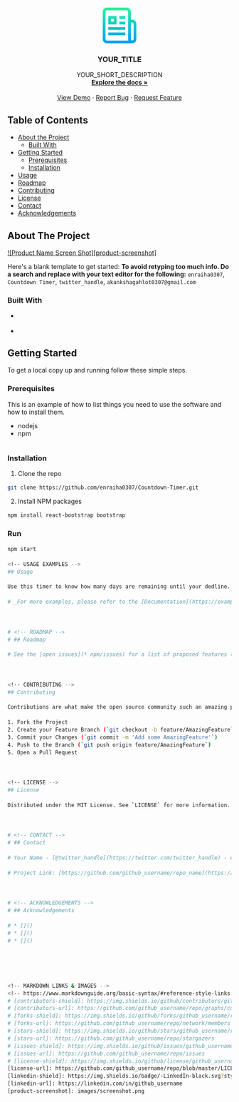 <!--
*** Thanks for checking out this README Template. If you have a suggestion that would
*** make this better, please fork the repo and create a pull request or simply open
*** an issue with the tag "enhancement".
*** Thanks again! Now go create something AMAZING! :D
***
***
***
*** To avoid retyping too much info. Do a search and replace for the following:
*** github_username, repo_name, twitter_handle, email
-->





<!-- PROJECT SHIELDS -->
<!--
*** I'm using markdown "reference style" links for readability.
*** Reference links are enclosed in brackets [ ] instead of parentheses ( ).
*** See the bottom of this document for the declaration of the reference variables
*** for contributors-url, forks-url, etc. This is an optional, concise syntax you may use.
*** https://www.markdownguide.org/basic-syntax/#reference-style-links
-->
<!-- [![Contributors][contributors-shield]][contributors-url]
[![Forks][forks-shield]][forks-url]
[![Stargazers][stars-shield]][stars-url]
[![Issues][issues-shield]][issues-url]
[![MIT License][license-shield]][license-url]
[![LinkedIn][linkedin-shield]][linkedin-url] -->



<!-- PROJECT LOGO -->
<br />
<p align="center">
  <a href="https://github.com/github_username/repo_name">
    <img src="images/logo.png" alt="Logo" width="80" height="80">
  </a>

  <h3 align="center">YOUR_TITLE</h3>

  <p align="center">
    YOUR_SHORT_DESCRIPTION
    <br />
    <a href="https://github.com/github_username/repo_name"><strong>Explore the docs »</strong></a>
    <br />
    <br />
    <a href="https://github.com/github_username/repo_name">View Demo</a>
    ·
    <a href="https://github.com/github_username/repo_name/issues">Report Bug</a>
    ·
    <a href="https://github.com/github_username/repo_name/issues">Request Feature</a>
  </p>
</p>



<!-- TABLE OF CONTENTS -->
## Table of Contents

* [About the Project](#about-the-project)
  * [Built With](#built-with)
* [Getting Started](#getting-started)
  * [Prerequisites](#prerequisites)
  * [Installation](#installation)
* [Usage](#usage)
* [Roadmap](#roadmap)
* [Contributing](#contributing)
* [License](#license)
* [Contact](#contact)
* [Acknowledgements](#acknowledgements)



<!-- ABOUT THE PROJECT -->
## About The Project

[![Product Name Screen Shot][product-screenshot]](https://example.com)

Here's a blank template to get started:
**To avoid retyping too much info. Do a search and replace with your text editor for the following:**
`enraiha0307`, `Countdown Timer`, `twitter_handle`, `akankshagahlot0307@gmail.com`


### Built With

* [](React)

* [](Bootstrap)




<!-- GETTING STARTED -->
## Getting Started

To get a local copy up and running follow these simple steps.

### Prerequisites

This is an example of how to list things you need to use the software and how to install them.

* nodejs
* npm
```sh

```

### Installation

1. Clone the repo
```sh
git clone https://github.com/enraiha0307/Countdown-Timer.git
```
2. Install NPM packages
```sh
npm install react-bootstrap bootstrap
```

### Run
```sh
npm start

<!-- USAGE EXAMPLES -->
## Usage

Use this timer to know how many days are remaining until your dedline.

# _For more examples, please refer to the [Documentation](https://example.com)_



# <!-- ROADMAP -->
# ## Roadmap

# See the [open issues](* npm/issues) for a list of proposed features (and known issues).



<!-- CONTRIBUTING -->
## Contributing

Contributions are what make the open source community such an amazing place to be learn, inspire, and create. Any contributions you make are **greatly appreciated**.

1. Fork the Project
2. Create your Feature Branch (`git checkout -b feature/AmazingFeature`)
3. Commit your Changes (`git commit -m 'Add some AmazingFeature'`)
4. Push to the Branch (`git push origin feature/AmazingFeature`)
5. Open a Pull Request



<!-- LICENSE -->
## License

Distributed under the MIT License. See `LICENSE` for more information.



# <!-- CONTACT -->
# ## Contact

# Your Name - [@twitter_handle](https://twitter.com/twitter_handle) - email

# Project Link: [https://github.com/github_username/repo_name](https://github.com/github_username/repo_name)



# <!-- ACKNOWLEDGEMENTS -->
# ## Acknowledgements

# * []()
# * []()
# * []()





<!-- MARKDOWN LINKS & IMAGES -->
<!-- https://www.markdownguide.org/basic-syntax/#reference-style-links -->
# [contributors-shield]: https://img.shields.io/github/contributors/github_username/repo.svg?style=flat-square
# [contributors-url]: https://github.com/github_username/repo/graphs/contributors
# [forks-shield]: https://img.shields.io/github/forks/github_username/repo.svg?style=flat-square
# [forks-url]: https://github.com/github_username/repo/network/members
# [stars-shield]: https://img.shields.io/github/stars/github_username/repo.svg?style=flat-square
# [stars-url]: https://github.com/github_username/repo/stargazers
# [issues-shield]: https://img.shields.io/github/issues/github_username/repo.svg?style=flat-square
# [issues-url]: https://github.com/github_username/repo/issues
# [license-shield]: https://img.shields.io/github/license/github_username/repo.svg?style=flat-square
[license-url]: https://github.com/github_username/repo/blob/master/LICENSE.txt
[linkedin-shield]: https://img.shields.io/badge/-LinkedIn-black.svg?style=flat-square&logo=linkedin&colorB=555
[linkedin-url]: https://linkedin.com/in/github_username
[product-screenshot]: images/screenshot.png
